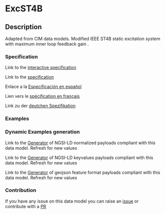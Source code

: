 # ExcST4B

## Description 

Adapted from CIM data models. Modified IEEE ST4B static excitation system with maximum inner loop feedback gain .
### Specification

Link to the [interactive specification](https://swagger.lab.fiware.org/?url=https://smart-data-models.github.io/dataModel.EnergyCIM/ExcST4B/swagger.yaml)

Link to the [specification](https://smart-data-models.github.io/dataModel.EnergyCIM/ExcST4B/doc/spec.md)

Enlace a la [Especificación en español](https://smart-data-models.github.io/dataModel.EnergyCIM/ExcST4B/doc/spec_ES.md)

Lien vers le [spécification en français](https://smart-data-models.github.io/dataModel.EnergyCIM/ExcST4B/doc/spec_FR.md)

Link zu der [deutchen Spezifikation](https://smart-data-models.github.io/dataModel.EnergyCIM/ExcST4B/doc/spec_DE.md)
### Examples
### Dynamic Examples generation

Link to the [Generator](https://smartdatamodels.org/extra/ngsi-ld_generator_v0.92.php?schemaUrl=https://raw.githubusercontent.com/smart-data-models/dataModel.EnergyCIM/master/ExcST4B/schema.json&email=info@smartdatamodels.org) of NGSI-LD normalized payloads compliant with this data model. Refresh for new values

Link to the [Generator](https://smartdatamodels.org/extra/ngsi-ld_generator_keyvalues_v0.92.php?schemaUrl=https://raw.githubusercontent.com/smart-data-models/dataModel.EnergyCIM/master/ExcST4B/schema.json&email=info@smartdatamodels.org) of NGSI-LD keyvalues payloads compliant with this data model. Refresh for new values

Link to the [Generator](https://smartdatamodels.org/extra/geojson_features_generator_v1.0.php?schemaUrl=https://raw.githubusercontent.com/smart-data-models/dataModel.EnergyCIM/master/ExcST4B/schema.json&email=info@smartdatamodels.org) of geojson feature format payloads compliant with this data model. Refresh for new values
### Contribution

 If you have any issue on this data model you can raise an [issue](https://github.com/smart-data-models/dataModel.EnergyCIM/issues)  or contribute with a [PR](https://github.com/smart-data-models/dataModel.EnergyCIM/pulls)
